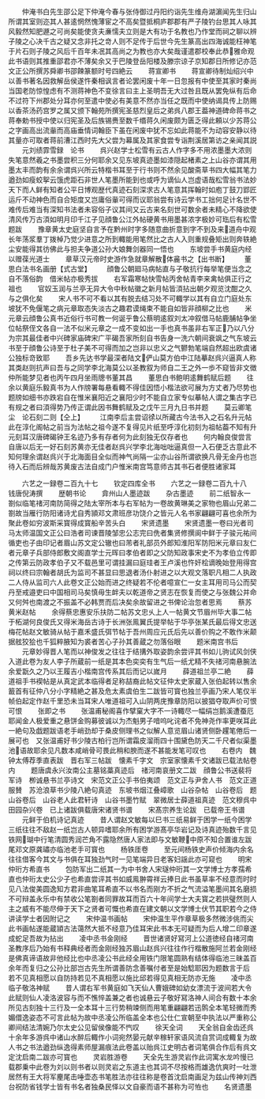 <!-- { "loadSidebar": true } -->
　　仲淹书白先生邵公足下仲淹今春与张侍御过丹阳约诣先生维舟湖濵闻先生归山所谓其室则迩其人甚逺惘然愧薄宦之不高矣暨抵桐庐郡郡有严子陵钓台思其人咏其风毅然知肥遯之可尚矣能使贪夫亷懦夫立则是大有功于名教也乃作堂而祠之聊以辨子陵之心决千古之疑又念非托之竒人则不足传于后世今先生篆高出四海诚能枉神笔于片石则子陵之风后千百年未冺其高尚之为教也亦大矣哉谨遣郡校奉此恭雅命观此书语则其推重邵君亦不薄矣余又于巴陵登岳阳楼及滕宗谅子京知郡日所修记亦范文正公所撰苏舜卿书邵餗篆额时号四絶云
　　蒋宣卿书
　　蒋宣卿待制灿绍兴中以善书著名因救解岳侯遂忤秦相讽言者论罢闲废十年一日忽报有中使至其家时秦尚当国老防惊惶虑有不测蒋神色不变徐言曰主上圣明吾无大过咎且既从罢免纵有后命不过符下州郡处分耳亦何至遣中使必有美意不然亦当任之既而中使纳谒具传上防赐以香茶汤药宫罗之属又颁下翰苑所撰宪圣慈烈皇后之弟呉八郡王葢神道碑命蒋书之蒋奉勅书授中使以归宪圣及后族锡赉至数千缗蒋久闲废颇为匮乏得此頼以少苏蒋公之字画高出流軰而高庙垂情词翰臣下虽在闲废中犹不忘如此蒋能不为动容安静以待其量亦可取者蒋前漕江西时先大父尝为幕属及其家食尝专诣荆溪居第访之亲闻其説
　　元刘绩霏雪録　论书
　　呉兴赵学士松雪有云古人作字多不用浓墨墨大浓则失笔意然羲之书墨尝积三分何耶余又见东坡真迹墨如漆隠起楮素之上山谷亦谓其用墨太丰而韵有余余谓呉兴所云特楷书耳至于行书则不然余见酸斋草书四大幅其笔力遒劲如瘦蛟挐云饿虎距石非世人笔墨所能到也或呼为谪仙人岂虚语哉松雪翁书法妙天下而人鲜有知者公平日博观歴代真迹石刻深求古人笔意其挥翰时如庖丁鼓刀郢匠运斤不动神色而自合矩度又岂庸俗軰可得而议耶翁尝有诗云学书工拙何足计名世不难传后难当有深知书法者未容俗子议其间又云古来名刻世可数余者未精心不降欲使清风传万古湏如明月印千江子见顔鲁公江外帖硬黄书用墨甚浓字极妙可珤后有松雪题跋
　　豫章黄太史庭坚自言予在黔州时字多随意曲折意到字不到及来道舟中观长年荡浆羣丁拨棹乃觉少进意之所到輙能用笔然比之古人入则重规叠矩出则奔轶絶尘安能得其彷佛此与担夫争道公孙大娘舞剑器同一悟也
　　东坡尝手书黄庭内经以赠葆光道士
　　章草汉元帝时史游作急就章解散体麄书之【出书断】
　　董思白法书名画册【式古堂】
　　顔鲁公朝廻马病帖直与子敬抗行每举笔便当念之自不落俗韵　借米帖亦极秀拔
　　右军霜寒帖快雪帖丙舍帖青李来禽帖俱正行之祖也
　　官奴玉润与兰亭无异大令中秋帖徽之新月帖皆湏拈出朝夕观览沈酣之久与之俱化矣
　　宋人书不可不看以其有脱去结习处不可輙学以其有自立门庭处东坡犹不免偃笔之病元章取态失淡古之趣君谟绳束不能自如皆非顔柳之比也
　　米元章云顔鲁公真书近俗行书可教一何诞乎鲁公蔡明逺叙刘太冲叙借马帖鹿脯帖争坐位帖祭侄文各自一法不似米元章之一成不变如出一手也真书虽非右军正乃以八分为宗其最佳者中兴碑家庙碑宋广平碣吾家所刻自书告身一洗六朝间衰飒之气东坡云书至于顔鲁公诗至于杜子美不可得而加之岂非以忠义之气鬰勃笔端自然超出欧虞诸公独标竒致耶
　　吾乡先达书学最深者陆文俨山莫方伯中江陆摹赵呉兴逼真人称其类赵则抗声曰吾与之同学李北海莫公以圣教叙为师自二王之外一歩不窥皆非文徴仲所能梦见者也丙午四月坐雨牕书董其昌
　　董思白书鲍明逺舞鹤赋后题
　　往余以黄庭乐毅真书为人作牓署每悬看輙不得佳因悟小楷法欲可展为方丈者乃尽势也题牓如细书亦跌宕自在惟米襄阳近之襄阳少时不能自立家专似摹帖人谓之集古字已有规之者曰湏得势乃传正谓此因书舞鹤赋及之戊午三月九日书并题
　　莫云卿笔尘　论石刻二则【仝上】
　　江南李后主尝诏徐以所藏古今法书入之石名升元帖此在淳化阁帖之前当为法帖之祖今遂不复得见片纸至呼淳化初刻为祖帖葢不知有升元刻耳汉唐碑碣钟王名迹乃多有存者何为此刻独无仅存者也
　　何内翰良俊尝言自唐以后无一好石刻苏黄亦无佳者赵呉兴学李北海咄咄逼真但一入石便乏古意此不知何理余谓赵呉兴于北海面目全似而神气尚隔一尘亦山谷所谓欲换凡骨无金丹也岂待入石而后辨哉苏黄废古法自成门户惟米南宫笃意师古其书石者便胜诸家耳















　　六艺之一録卷二百九十七
　　钦定四库全书
　　六艺之一録卷二百九十八　　钱唐倪涛撰
　　歴朝书论
　　弇州山人墨迹跋
　　杂古墨迹
　　前二纸智永一劄似临笔禇河南防简得之陆太宰所本与右军帖为一卷故黄琳美之家物也眉山兄弟二劄故当雁行防阳诸诗尤自秀頴邓文肃班彦功饶介之皆元人名书家翩翩可喜也余所为聚此卷如穷波斯采寳得成寳船辛苦头白
　　宋贤遗墨
　　宋贤遗墨一卷曰光者司马太师温国文正公曰浩者司谏晋陵邹忠公志完曰侁者集贤修撰阆中鲜于子骏元祐间循吏也子由印记者眉山苏文定公辙也曰芾者礼部员外郎知淮阳军防阳米元章曰友仁者元章子兵部侍郎敷文阁直学士元晖曰孝伯者即之父防知政事宋史不为孝伯立传即之传第云防政孝伯子又不载邑里可谓挂漏曰庭珪者王卢溪也忤奸桧谪晚始登用得宫祠以终曰宗翰者胡氏为监司不甚显曰思退者汤仆射进之以大观文落职凡相二人执政二人侍从监司六人此卷文正公始而进之终疑若不伦者噫宣仁一女主耳用司马公而契丹至戒邉吏曰中国相司马矣慎毋生衅夫以乾道帝之贤志在恢复而使之与张魏公并命又何舛也南渡之不振盖不必韩贾而后决矣余故留进之书俾论治忽者思焉
　　蔡苏黄米赵帖
　　余得蔡忠惠安乐扶防二帖苏文忠乆上人一帖黄文节眉州毕大事二帖于柘湖何良俊氏又得米海岳古诗于长洲张鳯翼氏提举帖于华亭张某氏最后得文忠送梅花帖赵文敏骑从帖于嘉禾盛氏弭节帖于吾州周应元氏后先以善价购之不敢作米颠据舷狡狯也千狐粹腋知为裘者苦心子孙其善蔵之勿落俗眼
　　题米南宫书后
　　元章妙得晋人笔而以神俊发之往往于结搆外取姿韵余尝评其书如儿驹试风剑侠入道此卷为友人李子所蔵前一纸是其本色奕奕有生气后一纸尤精不失禇河南悬腕法余爱翫久之乃以王履吉小楷南宫传系其后而记以嵗月
　　薛道祖兰亭二絶
　　薛道祖手书褉帖是从真定武本临得者足称喆裔此帖文征仲太史家蔵入张伯起转以售余籖首有征仲八分小字精絶之甚及危太素虞伯生二跋皆可寳也独兰亭画乃宋人笔仅半帧伯起定作赵千里恐未当耳宋人唯道祖可入山阴两庑豫章防阳以披猖夺取声价可恨可恨
　　张即之书
　　张温甫秘阁喜作擘窠大字不一诗輙尽一幅绢岂鹅溪遭蚕厄耶闻金人极爱重之悬饼金购募彼诚以为杰魁男子喑呜叱诧者不免神尧作率更咲耳此一絶句及戯题跋语老手峭劲却于桑皮侧理书之似解人意览眉山诸贤侧卧趯笔倦后一展可也　又张温甫好书少陵古柏行岂所谓霜皮溜雨四十围黛色防天二千尺者似渠墨池语故耶余见凡数本咸峭骨可畏此稍和腴而遂不甚能发笔可叹也
　　右卷内　魏钟太傅荐季直表跋　晋右军三帖跋　懐素千字文　宗室家懐素千文诸跋已载法帖卷内
　　题唐虞永兴汝南公主墓铭藁真迹后　禇河南哀册文二跋　顔鲁公书送裴将军诗　栁诚悬书兰亭诗文　宋范文正公手书伯夷颂　范文正与尹舍人书　范文正道服賛　苏沧浪草书少陵八絶句真迹　东坡书烟江叠嶂歌　山谷杂帖　山谷卷后　题山谷卷后　山谷老人此君轩诗　山谷书墨竹赋　翠微居士薛道祖真迹　范文穆呉中田园杂兴卷　已上诸跋俱载唐宋诸贤书谱
　　宋髙宗养生论跋　已载帝王书谱
　　元鲜于伯机诗记真迹
　　昔人谓赵文敏每以巳书三纸易鲜于困学一纸今困学三纸往往不敌赵一纸岂古人顿异嗜耶余所有困学游髙亭华岩记及诗真迹殆数千言见铁网瑚中行笔清圆秀润芒角不露隐然唐人家法即与文敏鞭中原不知合置谁左跋尾邓文原龚璛亦临池老手可寳也
　　杨铁厓卷
　　至元间杨铁史声价倾海内余名往往借客今其文与书俱在耳独劲气时一见笔端异日老客妇謡此亦可窥也
　　明宋仲珩方希直书
　　包防军出二纸其一为中书舍人宋璲仲珩其一文学博士方孝孺希直也仲珩太史公少子也希直尝评其书如威鳯翀霄祥云捧日此书虽草率不经意而时时见八法俊美圆逸知方君非曲笔耳希直不以书名而刚方不折之气流溢笔墨间其名磨损不可辩盖永乐中有禁收公笔劄者同罪故耳而百六十年间学士大夫寳之若拱璧然则人主之威有不能尽伸于天下之贤者可慨也希直在建文朝以文学博士伏节其职若今之侍讲读学士者因附记之
　　宋仲温书画帖
　　宋仲温生平作章草极多然微涉佻而尖此书画帖遂能蔵頴古法蔼然大抵不经意乃佳耳宋此书本无可疑而为后人增二印章遂成蛇足吾故为拈出
　　凌中丞书金刚经
　　晋世诸贤好冩河上公道徳经自禇河南圣教序后乃始有书释典经者而金刚经独苏眉山赵呉兴往往作行楷散施阿兰若金刚经是佛真谛语故非他经比也中丞凌公书此经全用铁门限笔圆熟有结体得临池三昧盖百余年而复归之公孙比部岂古先生所谓善防念善嘱付者至是始騐耶因为题数言于后　若不见真相愿以自防持若见不真相愿以施比邱若得见真相无防亦无施
　　凌中丞临子敬洛神赋
　　昔人谓右军书黄庭如飞天仙人曹娥碑如幼女漂流于波间若大令此赋则仙人凌洛波容与而不憔悴盖兼之者也诚悬云子敬好冩洛神人间合有数十本余所见古刻独十三行及一全本耳十三行势稍竦侧而用笔重翩翩若迅鹘全本笔轻微而秀媚儇逸姿态不可言此帖为故中丞凌公所临盖全本也公仕仁宣朝至中执法以严重称公卿间结法清婉乃尔太史公见留侯像能不忾叹
　　徐天全词
　　天全翁自金齿还呉十余年多游呉中诸山水醉后輙作小词宛然晏元献辛稼轩家语风流自赏词成輙复为故人书之书法遒劲纵逸得素师屋漏痕法此卷盖以贻呉江史明古者词笔俱合作后有呉文定沈启南二跋亦可寳也
　　灵岩胜游卷
　　天全先生游灵岩作此词寓水龙吟慢已载郡乗中此卷为刘以则书者以则灵岩之东道主也其词不尽按格而雄逸伉爽时一吐泄居然有王大将军麈尾击唾壶态书笔胜法亦往往称是卷首沈启南画足为兹山传神刘西台祝防省钱学士皆有书名者独桑民怿以文自豪而语不甚称为可恠也
　　名贤遗墨
